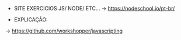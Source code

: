 * SITE EXERCICIOS JS/ NODE/ ETC...
-> https://nodeschool.io/pt-br/


* EXPLICAÇÃO:

-> https://github.com/workshopper/javascripting

